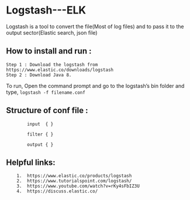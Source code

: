 # Logstash---ELK

Logstash is a tool to convert the file(Most of log files) and to pass it to the output sector(Elastic search, json file)

## How to install and run : 

	Step 1 : Download the logstash from https://www.elastic.co/downloads/logstash 
	Step 2 : Download Java 8. 
  To run, Open the command prompt and go to the logstash’s bin folder and type,  ```logstash -f filename.conf ```
           
## Structure of conf file :

            input  { }

            filter { }

            output { } 

## Helpful links: 

        1.	https://www.elastic.co/products/logstash
        2.	https://www.tutorialspoint.com/logstash/
        3.	https://www.youtube.com/watch?v=rKy4sFbIZ3U
        4.	https://discuss.elastic.co/

